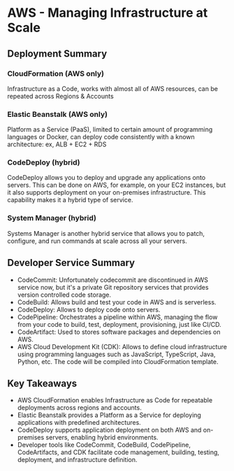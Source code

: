 # AWS - Managing Infrastructure at Scale

## Deployment Summary

### CloudFormation (AWS only)

Infrastructure as a Code, works with almost all of AWS resources, can be repeated across Regions & Accounts

### Elastic Beanstalk (AWS only)

Platform as a Service (PaaS), limited to certain amount of programming languages or Docker, can deploy code consistently with a known architecture: ex, ALB + EC2 + RDS

### CodeDeploy (hybrid)

CodeDeploy allows you to deploy and upgrade any applications onto servers. This can be done on AWS, for example, on your EC2 instances, but it also supports deployment on your on-premises infrastructure. This capability makes it a hybrid type of service.

### System Manager (hybrid)

Systems Manager is another hybrid service that allows you to patch, configure, and run commands at scale across all your servers.

## Developer Service Summary

- CodeCommit: Unfortunately codecommit are discontinued in AWS service now, but it's a private Git repository services that provides version controlled code storage.
- CodeBuild: Allows build and test your code in AWS and is serverless.
- CodeDeploy: Allows to deploy code onto servers.
- CodePipeline: Orchestrates a pipeline within AWS, managing the flow from your code to build, test, deployment, provisioning, just like CI/CD.
- CodeArtifact: Used to stores software packages and dependencies on AWS.
- AWS Cloud Development Kit (CDK): Allows to define cloud infrastructure using programming languages such as JavaScript, TypeScript, Java, Python, etc. The code will be compiled into CloudFormation template.

## Key Takeaways

- AWS CloudFormation enables Infrastructure as Code for repeatable deployments across regions and accounts.
- Elastic Beanstalk provides a Platform as a Service for deploying applications with predefined architectures.
- CodeDeploy supports application deployment on both AWS and on-premises servers, enabling hybrid environments.
- Developer tools like CodeCommit, CodeBuild, CodePipeline, CodeArtifacts, and CDK facilitate code management, building, testing, deployment, and infrastructure definition.
